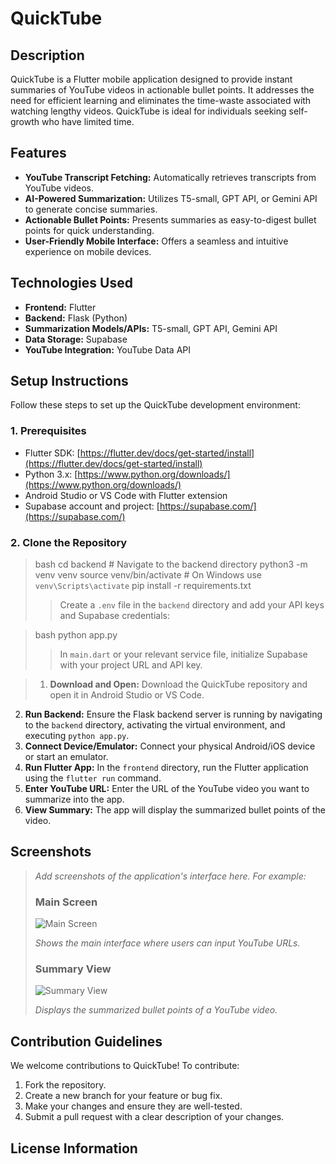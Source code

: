 # QuickTube

## Description

QuickTube is a Flutter mobile application designed to provide instant summaries of YouTube videos in actionable bullet points. It addresses the need for efficient learning and eliminates the time-waste associated with watching lengthy videos. QuickTube is ideal for individuals seeking self-growth who have limited time.

## Features

*   **YouTube Transcript Fetching:** Automatically retrieves transcripts from YouTube videos.
*   **AI-Powered Summarization:** Utilizes T5-small, GPT API, or Gemini API to generate concise summaries.
*   **Actionable Bullet Points:** Presents summaries as easy-to-digest bullet points for quick understanding.
*   **User-Friendly Mobile Interface:** Offers a seamless and intuitive experience on mobile devices.

## Technologies Used

*   **Frontend:** Flutter
*   **Backend:** Flask (Python)
*   **Summarization Models/APIs:** T5-small, GPT API, Gemini API
*   **Data Storage:** Supabase
*   **YouTube Integration:** YouTube Data API

## Setup Instructions

Follow these steps to set up the QuickTube development environment:

### 1. Prerequisites

*   Flutter SDK: [https://flutter.dev/docs/get-started/install](https://flutter.dev/docs/get-started/install)
*   Python 3.x: [https://www.python.org/downloads/](https://www.python.org/downloads/)
*   Android Studio or VS Code with Flutter extension
*   Supabase account and project: [https://supabase.com/](https://supabase.com/)

### 2. Clone the Repository

> bash
> cd backend  # Navigate to the backend directory
> python3 -m venv venv
> source venv/bin/activate # On Windows use `venv\Scripts\activate`
> pip install -r requirements.txt
> > Create a `.env` file in the `backend` directory and add your API keys and Supabase credentials:

> bash
> python app.py
> > In `main.dart` or your relevant service file, initialize Supabase with your project URL and API key.

> 1.  **Download and Open:** Download the QuickTube repository and open it in Android Studio or VS Code.
2.  **Run Backend:** Ensure the Flask backend server is running by navigating to the `backend` directory, activating the virtual environment, and executing `python app.py`.
3.  **Connect Device/Emulator:** Connect your physical Android/iOS device or start an emulator.
4.  **Run Flutter App:** In the `frontend` directory, run the Flutter application using the `flutter run` command.
5.  **Enter YouTube URL:** Enter the URL of the YouTube video you want to summarize into the app.
6.  **View Summary:** The app will display the summarized bullet points of the video.

## Screenshots

> *Add screenshots of the application's interface here.  For example:*
>
> ### Main Screen
> ![Main Screen](url_to_your_screenshot_1)
>
> *Shows the main interface where users can input YouTube URLs.*
>
> ### Summary View
> ![Summary View](url_to_your_screenshot_2)
>
> *Displays the summarized bullet points of a YouTube video.*

## Contribution Guidelines

We welcome contributions to QuickTube! To contribute:

1.  Fork the repository.
2.  Create a new branch for your feature or bug fix.
3.  Make your changes and ensure they are well-tested.
4.  Submit a pull request with a clear description of your changes.

## License Information
